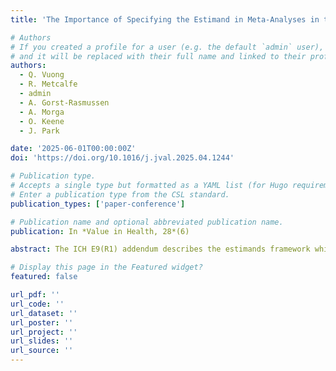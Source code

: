 ```yaml
---
title: 'The Importance of Specifying the Estimand in Meta-Analyses in the Presence of Treatment Switching'

# Authors
# If you created a profile for a user (e.g. the default `admin` user), write the username (folder name) here
# and it will be replaced with their full name and linked to their profile.
authors:
  - Q. Vuong
  - R. Metcalfe
  - admin
  - A. Gorst-Rasmussen
  - A. Morga
  - O. Keene
  - J. Park

date: '2025-06-01T00:00:00Z'
doi: 'https://doi.org/10.1016/j.jval.2025.04.1244'

# Publication type.
# Accepts a single type but formatted as a YAML list (for Hugo requirements).
# Enter a publication type from the CSL standard.
publication_types: ['paper-conference']

# Publication name and optional abbreviated publication name.
publication: In *Value in Health, 28*(6)

abstract: The ICH E9(R1) addendum describes the estimands framework which emphasizes the importance of reporting strategies to account for intercurrent events (ICEs) in clinical trials. However, the implications of the estimands framework for meta-analysis have not been well studied. In the context of treatment switching as an ICE, we examined the bias caused by pooling together estimates targeting different estimands in a meta-analysis of randomized clinical trials (RCTs). We simulated overall survival data for eight RCTs that allowed patients in the control group to switch to the intervention treatment after disease progression. For each RCT, we estimated a treatment policy estimand that ignored treatment switching, and a hypothetical estimand that censored treatment switchers at the time of switching. Then, we pooled together RCT effect estimates under fixed-effects and random-effects meta-analytical models while varying the proportions of treatment policy and hypothetical effect estimates. We examined the bias of effect estimates from meta-analyses that pooled different types of effect estimates vs those that pooled only treatment policy or hypothetical estimates. On average, pooling purely hypothetical estimates produced treatment effects that were further from the null than pooling purely treatment policy estimates. This was true across different allocation ratios and control arm treatment switching rates. The rate of concordance between the estimates pooled and the target estimand directly impacted bias and coverage, with less concordance yielding greater bias and poorer coverage. We found that pooling estimates targeting different estimands results in meta-analytic estimators that reflect neither the treatment policy estimand nor the hypothetical estimand. This finding suggests that pooling estimates of varying target estimands even under a random-effects model can produce misleading results. Adopting the estimands framework for meta-analysis may improve alignment between meta-analytic results and the clinical research question of interest.

# Display this page in the Featured widget?
featured: false

url_pdf: ''
url_code: ''
url_dataset: ''
url_poster: ''
url_project: ''
url_slides: ''
url_source: ''
---
```

